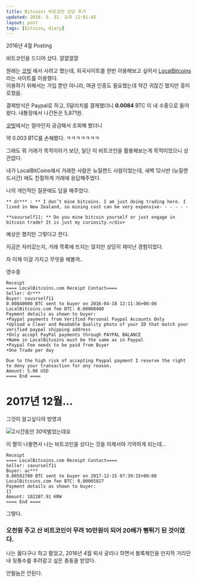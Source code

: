 ```yaml
---
title: Bitcoin) 비트코인 샀던 후기
updated: 2018. 5. 31. 오후 12:01:45
layout: post
tags: [bitcoin, diary]
---
```



2016년 4월 Posting

비트코인을 드디어 샀다. 깔깔깔깔

원래는 [코빗](https://www.korbit.co.kr/) 에서 사려고 했는데, 외국사이트를 한번 이용해보고 싶어서 [LocalBitcoins](https://localbitcoins.com/) 라는 사이트를 이용했다.[  
](https://www.korbit.co.kr/)이용하기 위해서는 가입 뿐만 아니라, 여권 인증도 필요했는데 약간 귀찮긴 했지만 흥미로웠음.

결제방식은 Paypal로 하고, 5달러치를 결제했더니 **0.0084** BTC 이 내 수중으로 들어왔다. 내통장에서 나간돈은 5,871원.

[코빗](https://www.korbit.co.kr/)에서는 얼마인지 궁금해서 조회해 봤더니

약 0.003 BTC를 손해봤다. ㅋㅋㅋㅋㅋㅋㅋ

그래도 뭐 거래가 목적이라기 보단, 일단 이 비트코인을 활용해보는게 목적이었으니 상관없다.

내가 LocalBitCoins에서 거래한 사람은 뉴질랜드 사람이었는데, 새벽 12시반 (뉴질랜드시간) 에도 친절하게 거래에 응답해주었다.

나의 개인적인 질문에도 답을 해주었다.

```
** dr*** : ** I don’t mine bitcoins. I am just doing trading here. I lived in New Zealand, so mining cost can be very expensive- - - - - -

**savurself11: ** Do you mine bitcoin yourself or just engage in bitcoin trade? It is just my curiosity.</div> 
```

예상은 했지만 그렇다고 한다.

지금은 자러갔는지, 거래 목록에 뜨지는 않지만 상당히 재미난 경험이었다.

자 이제 이걸 가지고 무엇을 해볼까..

영수증
```
Receipt
==== LocalBitcoins.com Receipt Contact====
Seller: dr***
Buyer: savurself11
0.00840000 BTC sent to buyer on 2016-04-18 12:11:36+00:00
LocalBitcoins.com fee BTC: 0.00008400
Payment details as shown to buyer:
•Paypal payments from Verified Personal Paypal Accounts Only
•Upload a Clear and Readable Quality photo of your ID that match your verified paypal shipping address
•Only accept PayPal payments through PAYPAL BALANCE
•Name in LocalBitcoins must be the same as in Paypal
•Paypal Fee needs to be paid from Buyer
•One Trade per day

Due to the high risk of accepting Paypal payment I reserve the right to deny your transaction for any reason.
Amount: 5.00 USD
==== End ====
```

# 2017년 12월...
그것이 알고싶다의 방영과

![2시간동안 30억벌었는데요](http://img.insight.co.kr/static/2018/01/07/700/jetk3jmr1aiqrze5bjqc.jpg)


이 짤이 나돌면서 나는 비트코인을 샀다는 것을 이제서야 기억하게 되는데...

```
Receipt
==== LocalBitcoins.com Receipt Contact====
Seller: savurself11
Buyer: ac***
0.00582700 BTC sent to buyer on 2017-12-15 07:39:15+00:00
LocalBitcoins.com fee BTC: 0.00005827
Payment details as shown to buyer:
{}
Amount: 102207.91 KRW
==== End ====
```

그렇다.


### 오천원 주고 산 비트코인이 무려 10만원이 되어 20배가 뻥튀기 된 것이였다.


나는 옳다구나 하고 팔았고, 2016년 4월 퇴사 궁리나 하면서 블록체인을 만지작 거리던 내 뒷통수를 후려갈고 싶은 충동을 받았다.

안될놈은 안된다.
